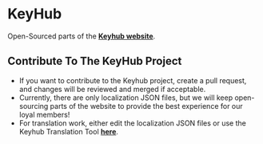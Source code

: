 # KeyHub
Open-Sourced parts of the [**Keyhub website**](https://key-hub.eu/).

## Contribute To The KeyHub Project
- If you want to contribute to the Keyhub project, create a pull request, and changes will be reviewed and merged if acceptable.
- Currently, there are only localization JSON files, but we will keep open-sourcing parts of the website to provide the best experience for our loyal members!
- For translation work, either edit the localization JSON files or use the Keyhub Translation Tool [**here**](https://jondycz.github.io/KeyHub-tt/).
